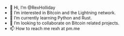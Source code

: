 - 👋 Hi, I’m @RexHolliday
- 👀 I’m interested in Bitcoin and the Lightning network.
- 🌱 I’m currently learning Python and Rust.
- 💞️ I’m looking to collaborate on Bitcoin related projects.
- 📫 How to reach me rexh at pm.me

<!---
RexHolliday/RexHolliday is a ✨ special ✨ repository because its `README.md` (this file) appears on your GitHub profile.
You can click the Preview link to take a look at your changes.
--->
